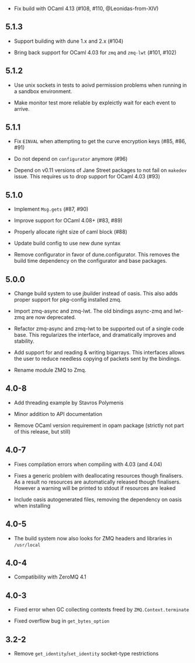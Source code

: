 * Fix build with OCaml 4.13 (#108, #110, @Leonidas-from-XIV)

5.1.3
-----

* Support building with dune 1.x and 2.x (#104)

* Bring back support for OCaml 4.03 for `zmq` and `zmq-lwt` (#101, #102)

5.1.2
-----
* Use unix sockets in tests to aoivd permission problems when running
  in a sandbox environment.

* Make monitor test more reliable by expleictly wait for each event to
  arrive.

5.1.1
-----

* Fix `EINVAL` when attempting to get the curve encryption keys (#85, #86, #91)

* Do not depend on `configurator` anymore (#96)

* Depend on v0.11 versions of Jane Street packages to not fail on `makedev`
  issue. This requires us to drop support for OCaml 4.03 (#93)

5.1.0
-----

* Implement `Msg.gets` (#87, #90)

* Improve support for OCaml 4.08+ (#83, #89)

* Properly allocate right size of caml block (#88)

* Update build config to use new dune syntax

* Remove configurator in favor of dune.configurator. This removes the build time
  dependency on the configurator and base packages.

5.0.0
-----

* Change build system to use jbuilder instead of oasis. This also adds proper
  support for pkg-config installed zmq.

* Import zmq-async and zmq-lwt. The old bindings async-zmq and lwt-zmq are now
  deprecated.

* Refactor zmq-async and zmq-lwt to be supported out of a single code base. This
  regularizes the interface, and dramatically improves and stability.

* Add support for and reading & writing bigarrays. This interfaces allows the
  user to reduce needless copying of packets sent by the bindings.

* Rename module ZMQ to Zmq.

4.0-8
-----

* Add threading example by Stavros Polymenis

* Minor addition to API documentation

* Remove OCaml version requirement in opam package (strictly not part of this
  release, but still)


4.0-7
-----

* Fixes compilation errors when compiling with 4.03 (and 4.04)

* Fixes a generic problem with deallocating resources though finalisers. As a
  result no resources are automatically released though finalisers. However a
  warning will be printed to stdout if resources are leaked

* Include oasis autogenerated files, removing the dependency on oasis when
  installing


4.0-5
-----

* The build system now also looks for ZMQ headers and libraries in `/usr/local`

4.0-4
-----

* Compatibility with ZeroMQ 4.1


4.0-3
-----

* Fixed error when GC collecting contexts freed by `ZMQ.Context.terminate`

* Fixed overflow bug in `get_bytes_option`


3.2-2
-----

* Remove `get_identity`/`set_identity` socket-type restrictions
